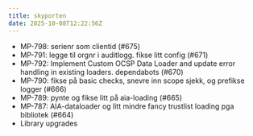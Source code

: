 ```yaml
---
title: skyporten
date: 2025-10-08T12:22:56Z
---
```

- MP-798: serienr som clientid (#675)
- MP-791: legge til orgnr i auditlogg. fikse litt config (#671)
- MP-792: Implement Custom OCSP Data Loader and update error handling in existing loaders. dependabots (#670)
- MP-790: fikse på basic checks, snevre inn scope sjekk, og prefikse logger (#666)
- MP-789: pynte og fikse litt på aia-loading (#665)
- MP-787: AIA-dataloader og litt mindre fancy trustlist loading pga bibliotek (#664)
- Library upgrades

